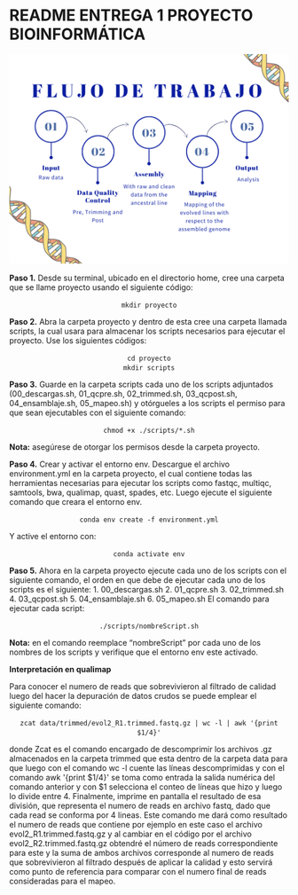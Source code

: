 <p align="center">
  <h1>README ENTREGA 1 PROYECTO BIOINFORMÁTICA</h1>
</p>

![Diagrama de flujo](https://github.com/SofiaBetancurA/Proyecto_bioamigas/blob/main/seguimiento_1/Diagrama%20de%20flujo%20del%20proceso.png?raw=true)


**Paso 1.**  Desde su terminal, ubicado en el directorio home, cree una carpeta que se llame proyecto usando el siguiente código:
<p align="center">
  <code>mkdir proyecto</code>
</p>


**Paso 2.** Abra la carpeta proyecto y dentro de esta cree una carpeta llamada scripts, la cual usara para almacenar los scripts necesarios para ejecutar el proyecto. Use los siguientes códigos:
<p align="center">
  <code>cd proyecto</code><br>
  <code>mkdir scripts</code>
</p>

**Paso 3.**  Guarde en la carpeta scripts cada uno de los scripts adjuntados (00_descargas.sh, 01_qcpre.sh, 02_trimmed.sh, 03_qcpost.sh, 04_ensamblaje.sh, 05_mapeo.sh) y otórgueles a los scripts el permiso para que sean ejecutables con el siguiente comando:
<p align="center">
  <code>chmod +x ./scripts/*.sh</code>
</p>

**Nota:**  asegúrese de otorgar los permisos desde la carpeta proyecto.

**Paso 4.** Crear y activar el entorno env.
Descargue el archivo environment.yml en la carpeta proyecto, el cual contiene todas las herramientas necesarias para ejecutar los scripts como fastqc, multiqc, samtools, bwa, qualimap, quast, spades, etc. Luego ejecute el siguiente comando que creara el entorno env. 
 <p align="center">
   <code>conda env create -f environment.yml</code>
</p>

Y active el entorno con: 
<p align="center">
  <code>conda activate env</code>
</p>

**Paso 5.** Ahora en la carpeta proyecto ejecute cada uno de los scripts con el siguiente comando, el orden en que debe de ejecutar cada uno de los scripts es el siguiente:
          1.	00_descargas.sh
          2.	01_qcpre.sh
          3.	02_trimmed.sh
          4.	03_qcpost.sh
          5.	04_ensamblaje.sh
          6.	05_mapeo.sh
El comando para ejecutar cada script:
<p align="center">
  <code>./scripts/nombreScript.sh</code>
</p>

**Nota:**  en el comando reemplace “nombreScript” por cada uno de los nombres de los scripts y verifique que el entorno env este activado.

**Interpretación en qualimap**

Para conocer el numero de reads que sobrevivieron al filtrado de calidad luego del hacer la depuración de datos crudos se puede emplear el siguiente comando:
<p align="center">
  <code>zcat data/trimmed/evol2_R1.trimmed.fastq.gz | wc -l | awk '{print $1/4}'</code>
</p>

donde Zcat es el comando encargado de descomprimir los archivos .gz  almacenados en la carpeta trimmed que esta dentro de la carpeta data para que luego con el comando wc -l cuente las líneas descomprimidas y con el comando awk '{print $1/4}' se toma como entrada la salida numérica del comando anterior y con $1 selecciona el conteo de líneas que hizo y luego lo divide entre 4. Finalmente, imprime en pantalla el resultado de esa división, que representa el numero de reads en archivo fastq, dado que cada read se conforma por 4 lineas.
Este comando me dará como resultado el numero de reads que contiene por ejemplo en este caso el archivo evol2_R1.trimmed.fastq.gz   y al cambiar en el código por el archivo evol2_R2.trimmed.fastq.gz  obtendré el número de reads correspondiente para este y la suma de ambos archivos corresponde al numero de reads que sobrevivieron al filtrado después de aplicar la calidad y esto servirá como punto de referencia para comparar con el numero final de reads consideradas para el mapeo.

